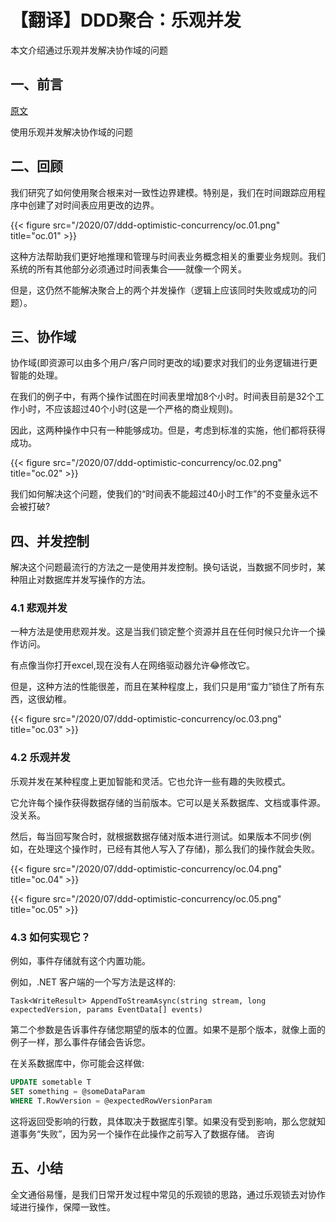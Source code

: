 # 【翻译】DDD聚合：乐观并发

本文介绍通过乐观并发解决协作域的问题

<!--more-->

## 一、前言

[原文](https://www.jamesmichaelhickey.com/optimistic-concurrency/)

使用乐观并发解决协作域的问题

## 二、回顾

我们研究了如何使用聚合根来对一致性边界建模。特别是，我们在时间跟踪应用程序中创建了对时间表应用更改的边界。

{{< figure src="/2020/07/ddd-optimistic-concurrency/oc.01.png" title="oc.01" >}}

这种方法帮助我们更好地推理和管理与时间表业务概念相关的重要业务规则。我们系统的所有其他部分必须通过时间表集合——就像一个网关。

但是，这仍然不能解决聚合上的两个并发操作（逻辑上应该同时失败或成功的问题）。

## 三、协作域

协作域(即资源可以由多个用户/客户同时更改的域)要求对我们的业务逻辑进行更智能的处理。

在我们的例子中，有两个操作试图在时间表里增加8个小时。时间表目前是32个工作小时，不应该超过40个小时(这是一个严格的商业规则)。

因此，这两种操作中只有一种能够成功。但是，考虑到标准的实施，他们都将获得成功。

{{< figure src="/2020/07/ddd-optimistic-concurrency/oc.02.png" title="oc.02" >}}

我们如何解决这个问题，使我们的“时间表不能超过40小时工作”的不变量永远不会被打破?

## 四、并发控制

解决这个问题最流行的方法之一是使用并发控制。换句话说，当数据不同步时，某种阻止对数据库并发写操作的方法。

### 4.1 悲观并发

一种方法是使用悲观并发。这是当我们锁定整个资源并且在任何时候只允许一个操作访问。

有点像当你打开excel,现在没有人在网络驱动器允许😂修改它。

但是，这种方法的性能很差，而且在某种程度上，我们只是用“蛮力”锁住了所有东西，这很幼稚。

{{< figure src="/2020/07/ddd-optimistic-concurrency/oc.03.png" title="oc.03" >}}

### 4.2 乐观并发

乐观并发在某种程度上更加智能和灵活。它也允许一些有趣的失败模式。

它允许每个操作获得数据存储的当前版本。它可以是关系数据库、文档或事件源。没关系。

然后，每当回写聚合时，就根据数据存储对版本进行测试。如果版本不同步(例如，在处理这个操作时，已经有其他人写入了存储)，那么我们的操作就会失败。

{{< figure src="/2020/07/ddd-optimistic-concurrency/oc.04.png" title="oc.04" >}}

{{< figure src="/2020/07/ddd-optimistic-concurrency/oc.05.png" title="oc.05" >}}

### 4.3 如何实现它？

例如，事件存储就有这个内置功能。

例如，.NET 客户端的一个写方法是这样的:

```net
Task<WriteResult> AppendToStreamAsync(string stream, long expectedVersion, params EventData[] events)
```

第二个参数是告诉事件存储您期望的版本的位置。如果不是那个版本，就像上面的例子一样，那么事件存储会告诉您。

在关系数据库中，你可能会这样做:

```sql
UPDATE sometable T
SET something = @someDataParam
WHERE T.RowVersion = @expectedRowVersionParam
```

这将返回受影响的行数，具体取决于数据库引擎。如果没有受到影响，那么您就知道事务“失败”，因为另一个操作在此操作之前写入了数据存储。
咨询

## 五、小结

全文通俗易懂，是我们日常开发过程中常见的乐观锁的思路，通过乐观锁去对协作域进行操作，保障一致性。

